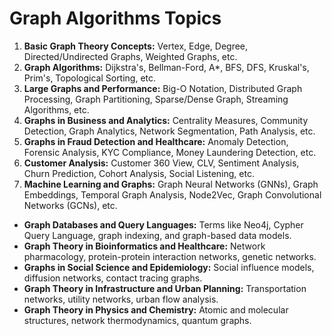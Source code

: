 # Graph Algorithms Topics

1.  **Basic Graph Theory Concepts:** Vertex, Edge, Degree, Directed/Undirected Graphs, Weighted Graphs, etc.
2.  **Graph Algorithms:** Dijkstra's, Bellman-Ford, A\*, BFS, DFS, Kruskal's, Prim's, Topological Sorting, etc.
3.  **Large Graphs and Performance:** Big-O Notation, Distributed Graph Processing, Graph Partitioning, Sparse/Dense Graph, Streaming Algorithms, etc.
4.  **Graphs in Business and Analytics:** Centrality Measures, Community Detection, Graph Analytics, Network Segmentation, Path Analysis, etc.
5.  **Graphs in Fraud Detection and Healthcare:** Anomaly Detection, Forensic Analysis, KYC Compliance, Money Laundering Detection, etc.
6.  **Customer Analysis:** Customer 360 View, CLV, Sentiment Analysis, Churn Prediction, Cohort Analysis, Social Listening, etc.
7.  **Machine Learning and Graphs:** Graph Neural Networks (GNNs), Graph Embeddings, Temporal Graph Analysis, Node2Vec, Graph Convolutional Networks (GCNs), etc.


-   **Graph Databases and Query Languages:** Terms like Neo4j, Cypher Query Language, graph indexing, and graph-based data models.
-   **Graph Theory in Bioinformatics and Healthcare:** Network pharmacology, protein-protein interaction networks, genetic networks.
-   **Graphs in Social Science and Epidemiology:** Social influence models, diffusion networks, contact tracing graphs.
-   **Graph Theory in Infrastructure and Urban Planning:** Transportation networks, utility networks, urban flow analysis.
-   **Graph Theory in Physics and Chemistry:** Atomic and molecular structures, network thermodynamics, quantum graphs.